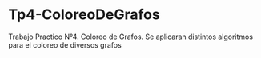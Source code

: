 # Tp4-ColoreoDeGrafos
Trabajo Practico N°4. Coloreo de Grafos. Se aplicaran distintos algoritmos para el coloreo de diversos grafos
